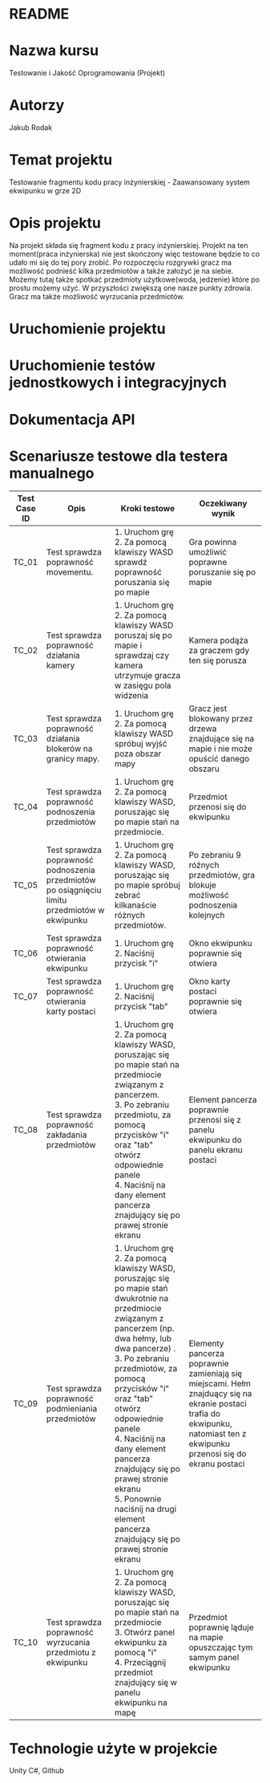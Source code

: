 # README #

# Nazwa kursu
Testowanie i Jakość Oprogramowania (Projekt)

# Autorzy
Jakub Rodak

# Temat projektu
Testowanie fragmentu kodu pracy inżynierskiej - Zaawansowany system ekwipunku w grze 2D

# Opis projektu
Na projekt składa się fragment kodu z pracy inżynierskiej. Projekt na ten moment(praca inżynierska) nie jest skończony więc testowane będzie to co udało mi się do tej pory zrobić. Po rozpoczęciu rozgrywki gracz ma możliwość podnieść kilka przedmiotów a także założyć je na siebie. Możemy tutaj także spotkać przedmioty użytkowe(woda, jedzenie) które po prostu możemy użyć. W przyszłości zwiększą one nasze punkty zdrowia. Gracz ma także możliwość wyrzucania przedmiotów.

# Uruchomienie projektu

# Uruchomienie testów jednostkowych i integracyjnych

# Dokumentacja API

# Scenariusze testowe dla testera manualnego
| Test Case ID | Opis | Kroki testowe | Oczekiwany wynik |
|------------|------------|------------|------------|
| TC_01 | Test sprawdza poprawność movementu. | 1. Uruchom grę  <br/> 2. Za pomocą klawiszy WASD sprawdź poprawność poruszania się po mapie  | Gra powinna umożliwić poprawne poruszanie się po mapie  |
| TC_02 | Test sprawdza poprawność działania kamery | 1. Uruchom grę  <br/> 2. Za pomocą klawiszy WASD poruszaj się po mapie i sprawdzaj czy kamera utrzymuje gracza w zasięgu pola widzenia | Kamera podąża za graczem gdy ten się porusza  |
| TC_03 | Test sprawdza poprawność działania blokerów na granicy mapy. | 1. Uruchom grę <br/> 2. Za pomocą klawiszy WASD spróbuj wyjść poza obszar mapy  | Gracz jest blokowany przez drzewa znajdujące się na mapie i nie może opuścić danego obszaru  |
| TC_04 | Test sprawdza poprawność podnoszenia przedmiotów | 1. Uruchom grę  <br/> 2. Za pomocą klawiszy WASD, poruszając się po mapie stań na  przedmiocie. | Przedmiot przenosi się do ekwipunku  |
| TC_05 | Test sprawdza poprawność podnoszenia przedmiotów po osiągnięciu limitu przedmiotów w ekwipunku | 1. Uruchom grę  <br/> 2. Za pomocą klawiszy WASD, poruszając się po mapie spróbuj zebrać kilkanaście różnych przedmiotów.  | Po zebraniu 9 róźnych przedmiotów, gra blokuje możliwość podnoszenia kolejnych  |
| TC_06 | Test sprawdza poprawność otwierania ekwipunku  | 1. Uruchom grę <br/> 2. Naciśnij przycisk "i"  | Okno ekwipunku poprawnie się otwiera  |
| TC_07 | Test sprawdza poprawność otwierania karty postaci | 1. Uruchom grę  <br/> 2. Naciśnij przycisk "tab"  | Okno karty postaci poprawnie się otwiera  |
| TC_08 | Test sprawdza poprawność zakładania przedmiotów  | 1. Uruchom grę  <br/> 2.  Za pomocą klawiszy WASD, poruszając się po mapie stań na  przedmiocie związanym z pancerzem. <br/> 3. Po zebraniu przedmiotu, za pomocą przycisków "i" oraz "tab" otwórz odpowiednie panele <br/> 4. Naciśnij  na dany element pancerza znajdujący się po prawej stronie ekranu    | Element pancerza poprawnie przenosi się z panelu ekwipunku do panelu ekranu postaci  |
| TC_09 | Test sprawdza poprawność podmieniania przedmiotów  | 1. Uruchom grę  <br/> 2.  Za pomocą klawiszy WASD, poruszając się po mapie stań dwukrotnie na przedmiocie związanym z pancerzem (np. dwa hełmy, lub dwa pancerze) . <br/> 3. Po zebraniu przedmiotów, za pomocą przycisków "i" oraz "tab" otwórz odpowiednie panele <br/> 4. Naciśnij  na dany element pancerza znajdujący się po prawej stronie ekranu  <br/> 5. Ponownie naciśnij na drugi element pancerza znajdujący się po prawej stronie ekranu   | Elementy pancerza poprawnie zamieniają się miejscami. Hełm znajduący się na ekranie postaci trafia do ekwipunku, natomiast ten z ekwipunku przenosi się do ekranu postaci  |
| TC_10 | Test sprawdza poprawność wyrzucania przedmiotu z ekwipunku | 1. Uruchom grę <br/> 2. Za pomocą klawiszy WASD, poruszając się po mapie stań na  przedmiocie <br/> 3. Otwórz panel ekwipunku za pomocą "i" <br/> 4. Przeciągnij przedmiot znajdujący się w panelu ekwipunku na mapę | Przedmiot poprawnię ląduje na mapie opuszczając tym samym panel ekwipunku  |


# Technologie użyte w projekcie
Unity C#, Github
